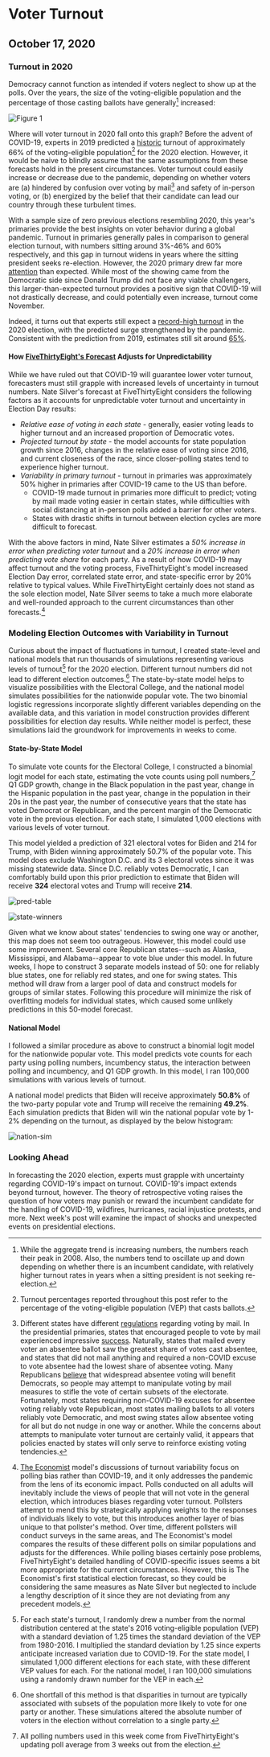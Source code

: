 # Voter Turnout
## October 17, 2020


### Turnout in 2020

Democracy cannot function as intended if voters neglect to show up at the polls. Over the years, the size of the voting-eligible population and the percentage of those casting ballots have generally[^Obama-turnout] increased:

![Figure 1](../figures/turnout/turnout_years.jpg)

Where will voter turnout in 2020 fall onto this graph? Before the advent of COVID-19, experts in 2019 predicted a [historic](https://www.usnews.com/news/elections/articles/2019-09-20/experts-predict-huge-turnout-in-2020) turnout of approximately 66% of the voting-eligible population[^vep] for the 2020 election. However, it would be naive to blindly assume that the same assumptions from these forecasts hold in the present circumstances. Voter turnout could easily increase or decrease due to the pandemic, depending on whether voters are (a) hindered by confusion over voting by mail[^vote-by-mail] and safety of in-person voting, or (b) energized by the belief that their candidate can lead our country through these turbulent times.

With a sample size of zero previous elections resembling 2020, this year's primaries provide the best insights on voter behavior during a global pandemic. Turnout in primaries generally pales in comparison to general election turnout, with numbers sitting around 3%-46% and 60% respectively, and this gap in turnout widens in years where the sitting president seeks re-election. However, the 2020 primary drew far more [attention](https://www.nytimes.com/2020/07/21/us/politics/biden-2020.html) than expected. While most of the showing came from the Democratic side since Donald Trump did not face any viable challengers, this larger-than-expected turnout provides a positive sign that COVID-19 will not drastically decrease, and could potentially even increase, turnout come November.

Indeed, it turns out that experts still expect a [record-high turnout](https://www.theatlantic.com/politics/archive/2020/10/2020-election-turnout/616640/) in the 2020 election, with the predicted surge strengthened by the pandemic. Consistent with the prediction from 2019, estimates still sit around [65%](https://thehill.com/homenews/campaign/520313-experts-predict-record-election-turnout-as-more-than-66-million-ballots).

#### How [FiveThirtyEight's Forecast](https://fivethirtyeight.com/features/how-fivethirtyeights-2020-presidential-forecast-works-and-whats-different-because-of-covid-19/) Adjusts for Unpredictability

While we have ruled out that COVID-19 will guarantee lower voter turnout, forecasters must still grapple with increased levels of uncertainty in turnout numbers. Nate Silver's forecast at FiveThirtyEight considers the following factors as it accounts for unpredictable voter turnout and uncertainty in Election Day results:

* *Relative ease of voting in each state* - generally, easier voting leads to higher turnout and an increased proportion of Democratic votes.
* *Projected turnout by state* - the model accounts for state population growth since 2016, changes in the relative ease of voting since 2016, and current closeness of the race, since closer-polling states tend to experience higher turnout.
* *Variability in primary turnout* - turnout in primaries was approximately 50% higher in primaries after COVID-19 came to the US than before.
    * COVID-19 made turnout in primaries more difficult to predict; voting by mail made voting easier in certain states, while difficulties with social distancing at in-person polls added a barrier for other voters.
    * States with drastic shifts in turnout between election cycles are more difficult to forecast.

With the above factors in mind, Nate Silver estimates a *50% increase in error when predicting voter turnout* and a *20% increase in error when predicting vote share* for each party. As a result of how COVID-19 may affect turnout and the voting process, FiveThirtyEight's model increased Election Day error, correlated state error, and state-specific error by 20% relative to typical values. While FiveThirtyEight certainly does not stand as the sole election model, Nate Silver seems to take a much more elaborate and well-rounded approach to the current circumstances than other forecasts.[^ec-forecast]

### Modeling Election Outcomes with Variability in Turnout

Curious about the impact of fluctuations in turnout, I created state-level and national models that run thousands of simulations representing various levels of turnout[^turnout-sim] for the 2020 election. Different turnout numbers did not lead to different election outcomes.[^outcomes] The state-by-state model helps to visualize possibilities with the Electoral College, and the national model simulates possibilities for the nationwide popular vote. The two binomial logistic regressions incorporate slightly different variables depending on the available data, and this variation in model construction provides different possibilities for election day results. While neither model is perfect, these simulations laid the groundwork for improvements in weeks to come.

#### State-by-State Model

To simulate vote counts for the Electoral College, I constructed a binomial logit model for each state, estimating the vote counts using poll numbers,[^polls] Q1 GDP growth, change in the Black population in the past year, change in the Hispanic population in the past year, change in the population in their 20s in the past year, the number of consecutive years that the state has voted Democrat or Republican, and the percent margin of the Democratic vote in the previous election. For each state, I simulated 1,000 elections with various levels of voter turnout.

This model yielded a prediction of 321 electoral votes for Biden and 214 for Trump, with Biden winning approximately 50.7% of the popular vote. This model does exclude Washington D.C. and its 3 electoral votes since it was missing statewide data. Since D.C. reliably votes Democratic, I can comfortably build upon this prior prediction to estimate that Biden will receive **324** electoral votes and Trump will receive **214**.

![pred-table](../figures/turnout/pred_table.png)

![state-winners](../figures/turnout/state_winners.jpg)

Given what we know about states' tendencies to swing one way or another, this map does not seem too outrageous. However, this model could use some improvement. Several core Republican states--such as Alaska, Mississippi, and Alabama--appear to vote blue under this model. In future weeks, I hope to construct 3 separate models instead of 50: one for reliably blue states, one for reliably red states, and one for swing states. This method will draw from a larger pool of data and construct models for groups of similar states. Following this procedure will minimize the risk of overfitting models for individual states, which caused some unlikely predictions in this 50-model forecast.

#### National Model

I followed a similar procedure as above to construct a binomial logit model for the nationwide popular vote. This model predicts vote counts for each party using polling numbers, incumbency status, the interaction between polling and incumbency, and Q1 GDP growth. In this model, I ran 100,000 simulations with various levels of turnout.

A national model predicts that Biden will receive approximately **50.8%** of the two-party popular vote and Trump will receive the remaining **49.2%**.	Each simulation predicts that Biden will win the national popular vote by 1-2% depending on the turnout, as displayed by the below histogram:

![nation-sim](../figures/turnout/nation_sim.jpg)


### Looking Ahead

In forecasting the 2020 election, experts must grapple with uncertainty regarding COVID-19's impact on turnout. COVID-19's impact extends beyond turnout, however. The theory of retrospective voting raises the question of how voters may punish or reward the incumbent candidate for the handling of COVID-19, wildfires, hurricanes, racial injustice protests, and more. Next week's post will examine the impact of shocks and unexpected events on presidential elections.


[^Obama-turnout]: While the aggregate trend is increasing numbers, the numbers reach their peak in 2008. Also, the numbers tend to oscillate up and down depending on whether there is an incumbent candidate, with relatively higher turnout rates in years when a sitting president is not seeking re-election.

[^vep]: Turnout percentages reported throughout this post refer to the percentage of the voting-eligible population (VEP) that casts ballots.

[^vote-by-mail]: Different states have different [regulations](https://www.nytimes.com/interactive/2020/08/11/us/politics/vote-by-mail-us-states.html) regarding voting by mail. In the presidential primaries, states that encouraged people to vote by mail experienced impressive [success](https://fivethirtyeight.com/features/there-have-been-38-statewide-elections-during-the-pandemic-heres-how-they-went/). Naturally, states that mailed every voter an absentee ballot saw the greatest share of votes cast absentee, and states that did not mail anything and required a non-COVID excuse to vote absentee had the lowest share of absentee voting.
  Many Republicans [believe](https://www.nytimes.com/2020/05/25/us/vote-by-mail-coronavirus.html) that widespread absentee voting will benefit Democrats, so people may attempt to manipulate voting by mail measures to stifle the vote of certain subsets of the electorate. Fortunately, most states requiring non-COVID-19 excuses for absentee voting reliably vote Republican, most states mailing ballots to all voters reliably vote Democratic, and most swing states allow absentee voting for all but do not nudge in one way or another. While the concerns about attempts to manipulate voter turnout are certainly valid, it appears that policies enacted by states will only serve to reinforce existing voting tendencies.

[^ec-forecast]: [The Economist](https://projects.economist.com/us-2020-forecast/president/how-this-works) model's discussions of turnout variability focus on polling bias rather than COVID-19, and it only addresses the pandemic from the lens of its economic impact. Polls conducted on all adults will inevitably include the views of people that will not vote in the general election, which introduces biases regarding voter turnout. Pollsters attempt to mend this by strategically applying weights to the responses of individuals likely to vote, but this introduces another layer of bias unique to that pollster's method. Over time, different pollsters will conduct surveys in the same areas, and The Economist's model compares the results of these different polls on similar populations and adjusts for the differences. 
  While polling biases certainly pose problems, FiveThirtyEight's detailed handling of COVID-specific issues seems a bit more appropriate for the current circumstances. However, this is The Economist's first statistical election forecast, so they could be considering the same measures as Nate Silver but neglected to include a lengthy description of it since they are not deviating from any precedent models.

[^polls]: All polling numbers used in this week come from FiveThirtyEight's updating poll average from 3 weeks out from the election.

[^turnout-sim]: For each state's turnout, I randomly drew a number from the normal distribution centered at the state's 2016 voting-eligible population (VEP) with a standard deviation of 1.25 times the standard deviation of the VEP from 1980-2016. I multiplied the standard deviation by 1.25 since experts anticipate increased variation due to COVID-19. For the state model, I simulated 1,000 different elections for each state, with these different VEP values for each. For the national model, I ran 100,000 simulations using a randomly drawn number for the VEP in each.

[^outcomes]: One shortfall of this method is that disparities in turnout are typically associated with subsets of the population more likely to vote for one party or another. These simulations altered the absolute number of voters in the election without correlation to a single party.
